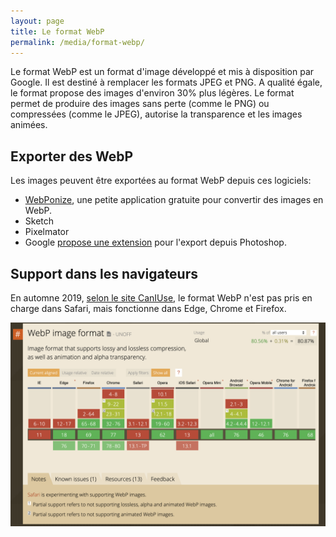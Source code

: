 ```yaml
---
layout: page
title: Le format WebP
permalink: /media/format-webp/
---
```


Le format WebP est un format d'image développé et mis à disposition par Google. Il est destiné à remplacer les formats JPEG et PNG. A qualité égale, le format propose des images d'environ 30% plus légères. Le format permet de produire des images sans perte (comme le PNG) ou compressées (comme le JPEG), autorise la transparence et les images animées.

## Exporter des WebP

Les images peuvent être exportées au format WebP depuis ces logiciels:

- [WebPonize](https://webponize.org), une petite application gratuite pour convertir des images en WebP.
- Sketch
- Pixelmator
- Google [propose une extension](https://developers.google.com/speed/webp/docs/webpshop) pour l'export depuis Photoshop.

## Support dans les navigateurs

En automne 2019, [selon le site CanIUse](https://caniuse.com/#search=webp), le format WebP n'est pas pris en charge dans Safari, mais fonctionne dans Edge, Chrome et Firefox.

![title](img/WebP-support.png)